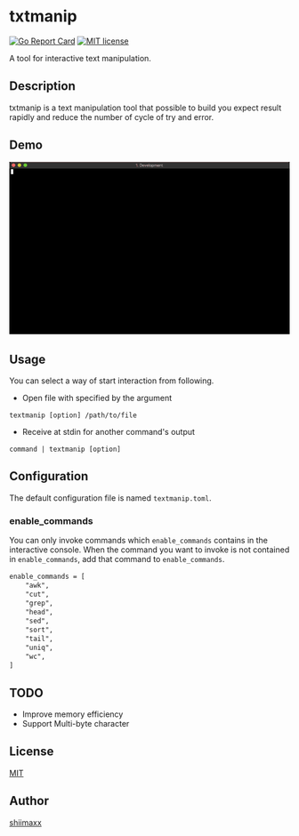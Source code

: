 txtmanip
========

[![Go Report Card](https://goreportcard.com/badge/github.com/shiimaxx/txtmanip)](https://goreportcard.com/report/github.com/shiimaxx/txtmanip)
[![MIT license](https://img.shields.io/badge/License-MIT-blue.svg)](LICENSE)

A tool for interactive text manipulation.

## Description

txtmanip is a text manipulation tool that possible to build you expect result rapidly and reduce the number of cycle of try and error.

## Demo

![](doc/demo.gif)


## Usage

You can select a way of start interaction from following.

- Open file with specified by the argument

```
textmanip [option] /path/to/file
```

- Receive at stdin for another command's output

```
command | textmanip [option]
```


## Configuration

The default configuration file is named `textmanip.toml`.

### enable_commands

You can only invoke commands which `enable_commands` contains in the interactive console.
When the command you want to invoke is not contained in `enable_commands`, add that command to `enable_commands`.

```
enable_commands = [
    "awk",
    "cut",
    "grep",
    "head",
    "sed",
    "sort",
    "tail",
    "uniq",
    "wc",
]
```


## TODO

- Improve memory efficiency
- Support Multi-byte character


## License

[MIT](https://github.com/shiimaxx/txtmanip/blob/master/LICENSE)


## Author

[shiimaxx](https://github.com/shiimaxx)
